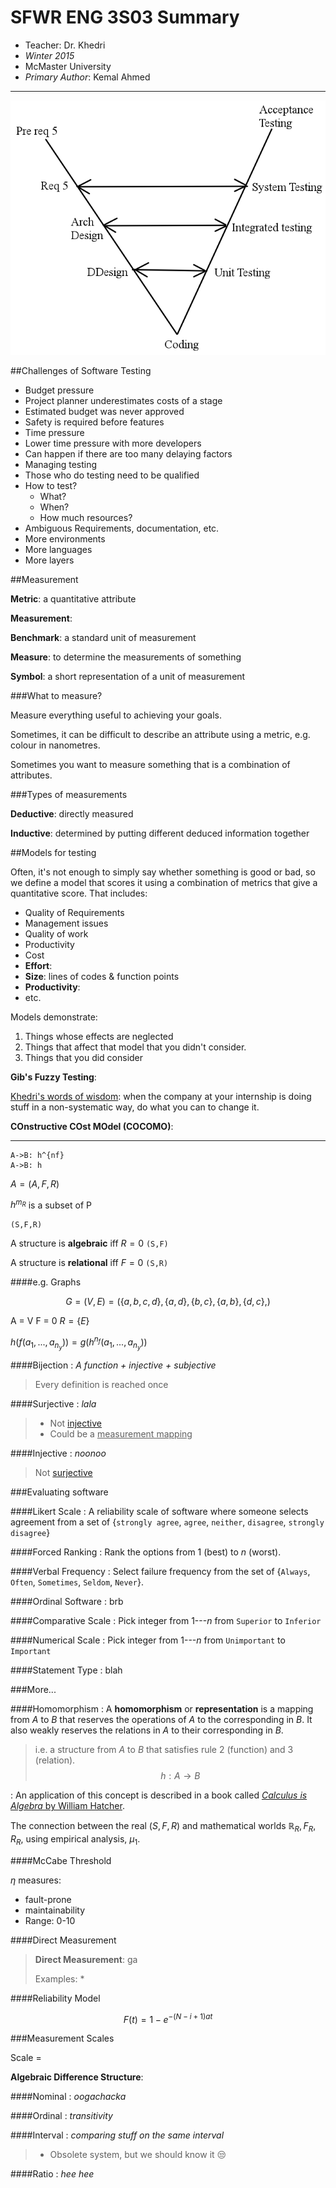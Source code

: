 SFWR ENG 3S03 Summary
=====================

* Teacher: Dr. Khedri
* *Winter 2015*
* McMaster University
* *Primary Author*: Kemal Ahmed

-----------------------------------

![Requirements Hierarchy](images/Requirements_Hierarchy.PNG)

##Challenges of Software Testing

* Budget pressure
 * Project planner underestimates costs of a stage
 * Estimated budget was never approved
 * Safety is required before features 
* Time pressure
 * Lower time pressure with more developers
 * Can happen if there are too many delaying factors
* Managing testing
 * Those who do testing need to be qualified
 * How to test?
     * What?
     * When?
     * How much resources?
 * Ambiguous Requirements, documentation, etc.
 * More environments
 * More languages
 * More layers

##Measurement

**Metric**: a quantitative attribute 

**Measurement**:

**Benchmark**: a standard unit of measurement 

**Measure**: to determine the measurements of something

**Symbol**: a short representation of a unit of measurement

###What to measure?

Measure everything useful to achieving your goals.

Sometimes, it can be difficult to describe an attribute using a metric, e.g. colour in nanometres.

Sometimes you want to measure something that is a combination of attributes.

###Types of measurements

**Deductive**: directly measured 

**Inductive**: determined by putting different deduced information together

##Models for testing

Often, it's not enough to simply say whether something is good or bad, so we define a model that scores it using a combination of metrics that give a quantitative score. That includes:

* Quality of Requirements
* Management issues
* Quality of work
* Productivity
* Cost
 * **Effort**: 
 * **Size**: lines of codes & function points
 * **Productivity**: 
* etc.

Models demonstrate:

1. Things whose effects are neglected
2. Things that affect that model that you didn't consider.
3. Things that you did consider

**Gib's Fuzzy Testing**: 

<ins>Khedri's words of wisdom</ins>: when the company at your internship is doing stuff in a non-systematic way, do what you can to change it.

**COnstructive COst MOdel (COCOMO)**:

------------------

```sequence
A->B: h^{nf}
A->B: h
```

$A=(A,F,R)$

$h^{m_R}$ is a subset of P

`(S,F,R)`

A structure is **algebraic** iff $R=0$
`(S,F)`

A structure is **relational** iff $F=0$
`(S,R)`

####e.g. Graphs

$$G = (V,E)
=( \{a,b,c,d\},\{a,d\},\{b,c\},\{a,b\},\{d,c\},)$$

A = V
F = 0
$R = \{E\}$

$h \left ( f\left ( a_1,...,a_{n_y} \right ) \right ) = g \left (h^{n_f} \left ( a_1,..., a_{n_y} \right ) \right )$

####Bijection
: *A function + injective + subjective*
> Every definition is reached once

####Surjective
: *lala*
> * Not [injective](#injective)
> * Could be a <ins>measurement mapping</ins>

####Injective
: *noonoo*
> Not [surjective](#surjective)

###Evaluating software

####Likert Scale
: A reliability scale of software where someone selects agreement from a set of {`strongly agree`, `agree`, `neither`, `disagree`, `strongly disagree`}

####Forced Ranking
: Rank the options from 1 (best) to *n* (worst).

####Verbal Frequency
: Select failure frequency from the set of {`Always`, `Often`, `Sometimes`, `Seldom`, `Never`}.

####Ordinal Software
: brb

####Comparative Scale
: Pick integer from 1---*n* from `Superior` to `Inferior`

####Numerical Scale
: Pick integer from 1---*n* from `Unimportant` to `Important`

####Statement Type
: blah

###More...

####Homomorphism
: A **homomorphism** or **representation** is a mapping from $A$ to $B$ that reserves the operations of $A$ to the corresponding in $B$. It also weakly reserves the relations in $A$ to their corresponding in $B$.
> i.e. a structure from $A$ to $B$ that satisfies rule 2 (function) and 3 (relation).
> $$h: A  \rightarrow  B$$

: An application of this concept is described in a book called [*Calculus is Algebra* by William Hatcher](https://www.jstor.org/stable/pdfplus/2321645.pdf?acceptTC=true).

The connection between the real $(S, F, R)$ and mathematical worlds $\mathbb{R}_R, F_R, R_R$, using empirical analysis, $\mu_1$.


####McCabe Threshold

$\eta$ measures:

* fault-prone
* maintainability
* Range: 0-10

####Direct Measurement

>**Direct Measurement**:
> ga
> 
> Examples:
> * 

####Reliability Model

$$F(t) = 1 - e^{-\left (N - i + 1 \right )at}$$

###Measurement Scales

Scale =

**Algebraic Difference Structure**:
 
####Nominal
: *oogachacka*

####Ordinal
: *transitivity*

####Interval
: *comparing stuff on the same interval*

> * Obsolete system, but we should know it :unamused:

####Ratio
: *hee hee*
